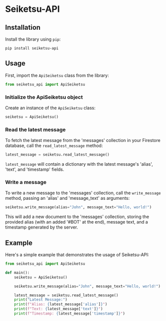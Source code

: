 # Seiketsu-API

## Installation

Install the library using `pip`:

```
pip install seiketsu-api
```

## Usage

First, import the `ApiSeiketsu` class from the library:

```python
from seiketsu_api import ApiSeiketsu
```

### Initialize the ApiSeiketsu object

Create an instance of the `ApiSeiketsu` class:

```python
seiketsu = ApiSeiketsu()
```

### Read the latest message

To fetch the latest message from the 'messages' collection in your Firestore database, call the `read_latest_message` method:

```python
latest_message = seiketsu.read_latest_message()
```

`latest_message` will contain a dictionary with the latest message's 'alias', 'text', and 'timestamp' fields.

### Write a message

To write a new message to the 'messages' collection, call the `write_message` method, passing an 'alias' and 'message_text' as arguments:

```python
seiketsu.write_message(alias="John", message_text="Hello, world!")
```

This will add a new document to the 'messages' collection, storing the provided alias (with an added '#BOT' at the end), message text, and a timestamp generated by the server.

## Example

Here's a simple example that demonstrates the usage of Seiketsu-API:

```python
from seiketsu_api import ApiSeiketsu

def main():
    seiketsu = ApiSeiketsu()

    seiketsu.write_message(alias="John", message_text="Hello, world!")

    latest_message = seiketsu.read_latest_message()
    print("Latest Message:")
    print(f"Alias: {latest_message['alias']}")
    print(f"Text: {latest_message['text']}")
    print(f"Timestamp: {latest_message['timestamp']}")
```
